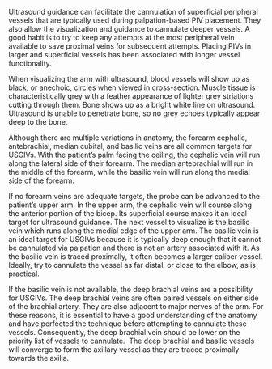 Ultrasound guidance can facilitate the cannulation of superficial peripheral vessels that are typically used during palpation-based PIV placement. They also allow the visualization and guidance to cannulate deeper vessels. A good habit is to try to keep any attempts at the most peripheral vein available to save proximal veins for subsequent attempts. Placing PIVs in larger and superficial vessels has been associated with longer vessel functionality.

When visualizing the arm with ultrasound, blood vessels will show up as black, or anechoic, circles when viewed in cross-section. Muscle tissue is characteristically grey with a feather appearance of lighter grey striations cutting through them. Bone shows up as a bright white line on ultrasound. Ultrasound is unable to penetrate bone, so no grey echoes typically appear deep to the bone.

Although there are multiple variations in anatomy, the forearm cephalic, antebrachial, median cubital, and basilic veins are all common targets for USGIVs. With the patient’s palm facing the ceiling, the cephalic vein will run along the lateral side of their forearm. The median antebrachial will run in the middle of the forearm, while the basilic vein will run along the medial side of the forearm.

If no forearm veins are adequate targets, the probe can be advanced to the patient’s upper arm. In the upper arm, the cephalic vein will course along the anterior portion of the bicep. Its superficial course makes it an ideal target for ultrasound guidance. The next vessel to visualize is the basilic vein which runs along the medial edge of the upper arm. The basilic vein is an ideal target for USGIVs because it is typically deep enough that it cannot be cannulated via palpation and there is not an artery associated with it. As the basilic vein is traced proximally, it often becomes a larger caliber vessel. Ideally, try to cannulate the vessel as far distal, or close to the elbow, as is practical.

If the basilic vein is not available, the deep brachial veins are a possibility for USGIVs. The deep brachial veins are often paired vessels on either side of the brachial artery. They are also adjacent to major nerves of the arm. For these reasons, it is essential to have a good understanding of the anatomy and have perfected the technique before attempting to cannulate these vessels. Consequently, the deep brachial vein should be lower on the priority list of vessels to cannulate.  The deep brachial and basilic vessels will converge to form the axillary vessel as they are traced proximally towards the axilla.